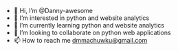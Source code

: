 - 👋 Hi, I’m @Danny-awesome
- 👀 I’m interested in python and website analytics
- 🌱 I’m currently learning python and website analytics
- 💞️ I’m looking to collaborate on python web applications
- 📫 How to reach me dmmachuwku@gmail.com

<!---
Danny-awesome/Danny-awesome is a ✨ special ✨ repository because its `README.md` (this file) appears on your GitHub profile.
You can click the Preview link to take a look at your changes.
--->
